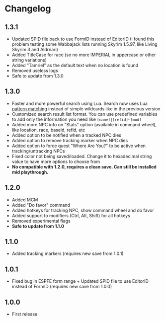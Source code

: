 # Changelog

## 1.3.1

- Updated SPID file back to use FormID instead of EditorID (I found this problem testing some Wabbajack lists running Skyrim 1.5.97, like Living Skyrim 3 and Aldrnari)
- Added TitleCase for race (so no more IMPERIAL in uppercase or other string variations)
- Added "Tamriel" as the default text when no location is found
- Removed useless logs
- Safe to update from 1.3.0

## 1.3.0

- Faster and more powerful search using Lua. Search now uses Lua [pattern matching](https://www.lua.org/manual/5.1/manual.html#5.4.1) instead of simple wildcards like in the previous version
- Customized search result list format. You can use predefined variables to add only the information you need like `[name]|[refid]~[mod]`
- Added more NPC info on "Stats" option (available in command wheel), like location, race, baseid, refid, etc
- Added option to be notified when a tracked NPC dies
- Added option to remove tracking marker when NPC dies
- Added option to force quest "Where Are You?" to be active when tracking/untracking NPCs
- Fixed color not being saved/loaded. Change it to hexadecimal string value to have more options to choose from
- **No compatible with 1.2.0, requires a clean save. Can still be installed mid playthrough.**

## 1.2.0

- Added MCM
- Added "Do favor" command
- Added hotkeys for tracking NPC, show command wheel and do favor
- Added support to modifiers (Ctrl, Alt, Shift) for all hotkeys
- Removed experimental flags
- **Safe to update from 1.1.0**

## 1.1.0

- Added tracking markers (requires new save from 1.0.1)

## 1.0.1

- Fixed bug in ESPFE form range + Updated SPID file to use EditorID instead of FormID (requires new save from 1.0.0)

## 1.0.0

- First release
